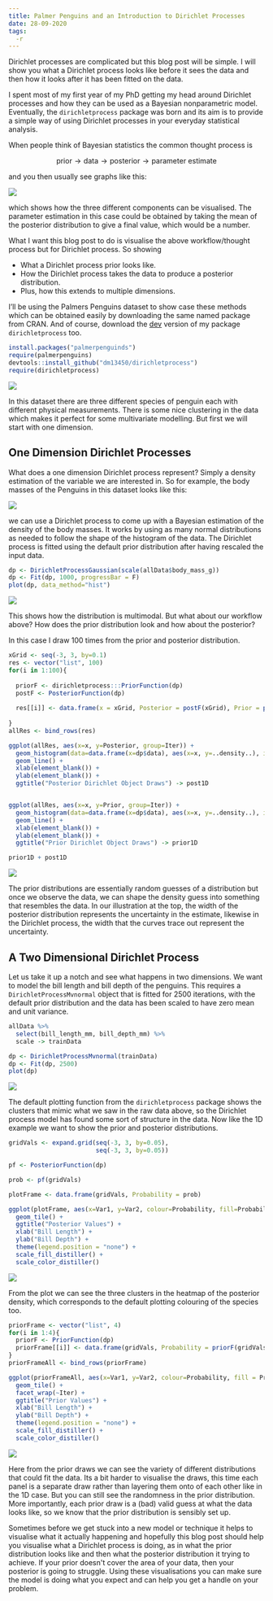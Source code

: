 ```yaml
---
title: Palmer Penguins and an Introduction to Dirichlet Processes
date: 28-09-2020
tags:
  -r
---
```



Dirichlet processes are complicated but this blog post will be simple. I
will show you what a Dirichlet process looks like before it sees the data
and then how it looks after it has been fitted on the data.

I spent most of my first year of my PhD getting my head around Dirichlet
processes and how they can be used as a Bayesian nonparametric
model. Eventually, the `dirichletprocess` package was born and its aim is to
provide a simple way of using Dirichlet processes in your everyday
statistical analysis.

When people think of Bayesian statistics the common thought process
is

$$\text{prior} \rightarrow \text{data} \rightarrow \text{posterior} \rightarrow \text{parameter estimate}$$

and you then usually see graphs like this:

![](/assets/PriorToPosterior_files/unnamed-chunk-2-1.png)<!-- -->

which shows how the three different components can be visualised. The
parameter estimation in this case could be obtained by taking the mean
of the posterior distribution to give a final value, which would be a
number. 

What I want this blog post to do is visualise the above workflow/thought
process but for Dirichlet process. So showing

  - What a Dirichlet process prior looks like.
  - How the Dirichlet process takes the data to produce a posterior
    distribution. 
  - Plus, how this extends to multiple dimensions.

I’ll be using the Palmers Penguins dataset to show case these methods
which can be obtained easily by downloading the same named package
from CRAN. And of course, download the [dev](https://github.com/dm13450/dirichletprocess) version of my package `dirichletprocess` too. 

``` r
install.packages("palmerpenguinds")
require(palmerpenguins)
devtools::install_github("dm13450/dirichletprocess")
require(dirichletprocess)
```

![](/assets/PriorToPosterior_files/unnamed-chunk-3-1.png)<!-- -->

In this dataset there are three different species of penguin each with
different physical measurements. There is some nice clustering in the
data which makes it perfect for some multivariate modelling. But first
we will start with one dimension. 

## One Dimension Dirichlet Processes

What does a one dimension Dirichlet process represent? Simply a density
estimation of the variable we are interested in. So for example, the
body masses of the Penguins in this dataset looks like this:

![](/assets/PriorToPosterior_files/unnamed-chunk-4-1.png)<!-- -->

we can use a Dirichlet process to come up with a Bayesian estimation of
the density of the body masses. It works by using as many normal distributions as
needed to follow the shape of the histogram of the data. The Dirichlet
process is fitted using the default prior distribution after having
rescaled the input data. 

``` r
dp <- DirichletProcessGaussian(scale(allData$body_mass_g))
dp <- Fit(dp, 1000, progressBar = F)
plot(dp, data_method="hist")
```

![](/assets/PriorToPosterior_files/unnamed-chunk-5-1.png)<!-- -->

This shows how the distribution is multimodal. But what about our
workflow above? How does the prior distribution look and how about the
posterior?

In this case I draw 100 times from the prior and posterior distribution.

``` r
xGrid <- seq(-3, 3, by=0.1)
res <- vector("list", 100)
for(i in 1:100){
  
  priorF <- dirichletprocess:::PriorFunction(dp)
  postF <- PosteriorFunction(dp)
  
  res[[i]] <- data.frame(x = xGrid, Posterior = postF(xGrid), Prior = priorF(xGrid), Iter = i)
  
}
allRes <- bind_rows(res)

ggplot(allRes, aes(x=x, y=Posterior, group=Iter)) + 
  geom_histogram(data=data.frame(x=dp$data), aes(x=x, y=..density..), inherit.aes = F, binwidth = 0.1) + 
  geom_line() + 
  xlab(element_blank()) + 
  ylab(element_blank()) + 
  ggtitle("Posterior Dirichlet Object Draws") -> post1D


ggplot(allRes, aes(x=x, y=Prior, group=Iter)) + 
  geom_histogram(data=data.frame(x=dp$data), aes(x=x, y=..density..), inherit.aes = F, binwidth = 0.1) + 
  geom_line() + 
  xlab(element_blank()) + 
  ylab(element_blank()) + 
  ggtitle("Prior Dirichlet Object Draws") -> prior1D

prior1D + post1D
```

![](/assets/PriorToPosterior_files/unnamed-chunk-7-1.png)<!-- -->

The prior distributions are essentially random guesses of a distribution
but once we observe the data, we can shape the density guess into
something that resembles the data. In our illustration at the top, the
width of the posterior distribution represents the uncertainty in the
estimate, likewise in the Dirichlet process, the width that the curves
trace out represent the uncertainty.

## A Two Dimensional Dirichlet Process

Let us take it up a notch and see what happens in two dimensions. We
want to model the bill length and bill depth of the penguins. This
requires a `DirichletProcessMvnormal` object that is fitted for 2500
iterations, with the default prior distribution and the data has been
scaled to have zero mean and unit variance. 

``` r
allData %>% 
  select(bill_length_mm, bill_depth_mm) %>% 
  scale -> trainData

dp <- DirichletProcessMvnormal(trainData)
dp <- Fit(dp, 2500)
plot(dp)
```

![](/assets/PriorToPosterior_files/unnamed-chunk-8-1.png)<!-- -->

The default plotting function from the `dirichletprocess` package
shows the clusters that mimic what we saw in the raw data above, so
the Dirichlet process model has found some sort of structure in the
data. Now like the 1D example we want to show the prior and posterior
distributions. 

``` r
gridVals <- expand.grid(seq(-3, 3, by=0.05), 
                        seq(-3, 3, by=0.05))

pf <- PosteriorFunction(dp)

prob <- pf(gridVals)

plotFrame <- data.frame(gridVals, Probability = prob)

ggplot(plotFrame, aes(x=Var1, y=Var2, colour=Probability, fill=Probability)) + 
  geom_tile() + 
  ggtitle("Posterior Values") + 
  xlab("Bill Length") + 
  ylab("Bill Depth") + 
  theme(legend.position = "none") + 
  scale_fill_distiller() + 
  scale_color_distiller()
```

![](/assets/PriorToPosterior_files/unnamed-chunk-9-1.png)<!-- -->

From the plot we can see the three clusters in the heatmap of the
posterior density, which corresponds to the default plotting colouring of the
species too. 

``` r
priorFrame <- vector("list", 4)
for(i in 1:4){
  priorF <- PriorFunction(dp)
  priorFrame[[i]] <- data.frame(gridVals, Probability = priorF(gridVals), Iter = i)
}
priorFrameAll <- bind_rows(priorFrame)

ggplot(priorFrameAll, aes(x=Var1, y=Var2, colour=Probability, fill = Probability)) +
  geom_tile() + 
  facet_wrap(~Iter) + 
  ggtitle("Prior Values") + 
  xlab("Bill Length") + 
  ylab("Bill Depth") + 
  theme(legend.position = "none") + 
  scale_fill_distiller() + 
  scale_color_distiller()
```

![](/assets/PriorToPosterior_files/unnamed-chunk-10-1.png)<!-- -->

Here from the prior draws we can see the variety of different
distributions that could fit the data. Its a bit harder to visualise the
draws, this time each panel is a separate draw rather than layering them
onto of each other like in the 1D case. But you can still see the
randomness in the prior distribution. More importantly, each prior
draw is a (bad) valid guess at what the data looks like, so we know
that the prior distribution is sensibly set up. 

Sometimes before we get stuck into a new model or technique it helps to visualise what it
actually happening and hopefully this blog post should help you visualise what a Dirichlet
process is doing, as in what the prior distribution looks like and
then what the posterior distribution it trying to achieve. If your
prior doesn't cover the area of your data, then your posterior is
going to struggle. Using these visualisations you can make sure the
model is doing what you expect and can help you get a handle on your
problem.

